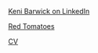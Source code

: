  [Keni Barwick on LinkedIn](https://www.linkedin.com/in/kenibarwick/)

 [Red Tomatoes](https://redtomatoes.club/)

 [CV](Keni_Barwick_07795666588.docx)

